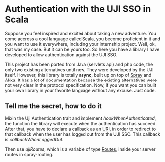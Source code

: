 # Authentication with the UJI SSO in Scala
Suppose you feel inspired and excited about taking a new adventure. You come accross a cool language called Scala, you become proficient in it and you want to use it everywhere,
including your internship project. Well, ok, that was my case. But it can be yours too. So here you have a library I have developed to allow authentication against the UJI SSO.
  
This project has been ported from Java (servlets api) and php code, the only two existing alternatives until now. They were developed by the UJI itself.
However, this library is totally __async__, built up on top of [Spray](http://www.spray.io) and [Akka](http://www.akka.io). It has a lot of documentation
because the existing alternatives were not very clear in the protocol specification. Now, if you want you can built your own library in your favorite language without any excuse. Just code.

## Tell me the secret, how to do it

Mixin the Uji Authentication trait and implement _hookWhenAuthenticated_, the function the library will execute when the authentication has succeed. After that, you have to declare a callback as an [URI](http://spray.io/documentation/1.1-SNAPSHOT/api/index.html#spray.http.Uri$), in order to redirect to that callback when the user has logged out from the UJI SSO. This callback is _callbackWhenLoggedOut_.
  
Then use _ujiRoutes_, which is a variable of type [Routes](http://spray.io/documentation/1.2.2/spray-routing/key-concepts/routes/), inside your server routes in spray-routing.
